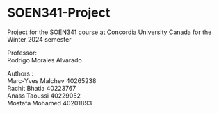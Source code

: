 # SOEN341-Project
Project for the SOEN341 course at Concordia University Canada for the Winter 2024 semester

Professor: <br/>
Rodrigo Morales Alvarado

Authors : <br/>
Marc-Yves Malchev 40265238 <br/>
Rachit Bhatia 40223767 <br/>
Anass Taoussi 40229052 <br/>
Mostafa Mohamed 40201893 <br/>